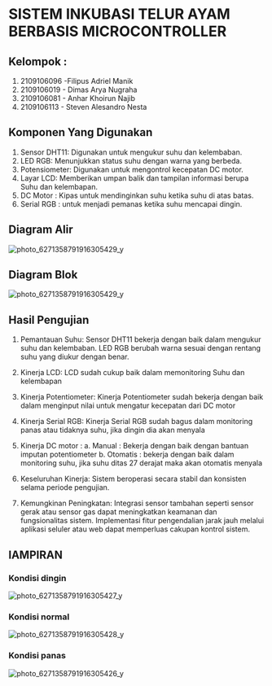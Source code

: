 # SISTEM INKUBASI TELUR AYAM BERBASIS MICROCONTROLLER

## Kelompok :
1. 2109106096 -Filipus Adriel Manik
2. 2109106019 - Dimas Arya Nugraha
3. 2109106081 - Anhar Khoirun Najib
4. 2109106113 - Steven Alesandro Nesta

## Komponen Yang Digunakan
1. Sensor DHT11: Digunakan untuk mengukur suhu dan kelembaban.
2. LED RGB: Menunjukkan status suhu dengan warna yang berbeda.
3. Potensiometer: Digunakan untuk mengontrol kecepatan DC motor.
4. Layar LCD: Memberikan umpan balik dan tampilan informasi berupa Suhu dan kelembapan.
5. DC Motor : Kipas untuk mendinginkan suhu ketika suhu di atas batas.
6. Serial RGB : untuk menjadi pemanas ketika suhu mencapai dingin.

## Diagram Alir 

![photo_6271358791916305429_y](https://github.com/Kuuhaku456/UAS_Microcontrollers/blob/main/diagram_alir.jpg)

## Diagram Blok

![photo_6271358791916305429_y](https://github.com/Kuuhaku456/UAS_Microcontrollers/blob/main/diagram_blok.jpg)


## Hasil Pengujian 
1. Pemantauan Suhu:
Sensor DHT11 bekerja dengan baik dalam mengukur suhu dan kelembaban.
LED RGB berubah warna sesuai dengan rentang suhu yang diukur dengan benar.

2. Kinerja LCD:
LCD sudah cukup baik dalam memonitoring Suhu dan kelembapan

3. Kinerja Potentiometer:
Kinerja Potentiometer sudah bekerja dengan baik dalam menginput nilai untuk mengatur kecepatan dari DC motor

4. Kinerja Serial RGB:
Kinerja Serial RGB sudah bagus dalam monitoring panas atau tidaknya suhu, jika dingin dia akan menyala

5. Kinerja DC motor :
   a. Manual : Bekerja dengan baik dengan bantuan imputan potentiometer
   b. Otomatis : bekerja dengan baik dalam monitoring suhu, jika suhu ditas 27 derajat maka akan otomatis menyala

7. Keseluruhan Kinerja:
Sistem beroperasi secara stabil dan konsisten selama periode pengujian.

8. Kemungkinan Peningkatan:
Integrasi sensor tambahan seperti sensor gerak atau sensor gas dapat meningkatkan keamanan dan fungsionalitas sistem.
Implementasi fitur pengendalian jarak jauh melalui aplikasi seluler atau web dapat memperluas cakupan kontrol sistem.

## lAMPIRAN 

### Kondisi dingin
![photo_6271358791916305427_y](https://github.com/Kuuhaku456/UAS_Microcontrollers/blob/main/foto_kondisi_dingin.jpg)
### Kondisi normal
![photo_6271358791916305428_y](https://github.com/Kuuhaku456/UAS_Microcontrollers/blob/main/foto_kondisi_normal.jpg)
### Kondisi panas
![photo_6271358791916305426_y](https://github.com/Kuuhaku456/UAS_Microcontrollers/blob/main/foto_kondisi_panas.jpg)




